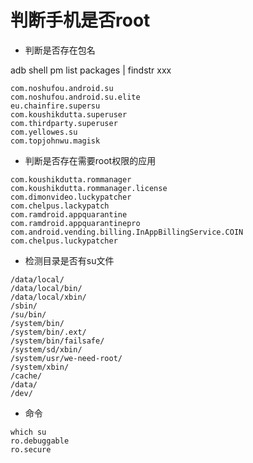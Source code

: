# 判断手机是否root

* 判断是否存在包名

adb shell pm list packages | findstr xxx
```shell
com.noshufou.android.su
com.noshufou.android.su.elite
eu.chainfire.supersu
com.koushikdutta.superuser
com.thirdparty.superuser
com.yellowes.su
com.topjohnwu.magisk

```
* 判断是否存在需要root权限的应用
```shell
com.koushikdutta.rommanager
com.koushikdutta.rommanager.license
com.dimonvideo.luckypatcher
com.chelpus.lackypatch
com.ramdroid.appquarantine
com.ramdroid.appquarantinepro
com.android.vending.billing.InAppBillingService.COIN
com.chelpus.luckypatcher

```
* 检测目录是否有su文件
```shell
/data/local/
/data/local/bin/
/data/local/xbin/
/sbin/
/su/bin/
/system/bin/
/system/bin/.ext/
/system/bin/failsafe/
/system/sd/xbin/
/system/usr/we-need-root/
/system/xbin/
/cache/
/data/
/dev/
```
* 命令
```shell
which su
ro.debuggable
ro.secure
```